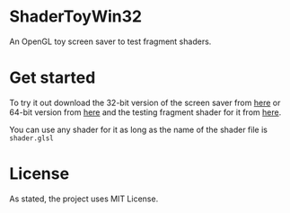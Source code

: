 # ShaderToyWin32

An OpenGL toy screen saver to test fragment shaders.


# Get started
To try it out download the 32-bit version of the screen saver from [here](https://github.com/makuke1234/ShaderToyWin32/raw/main/ShaderScreenSaver_gl.scr) or 64-bit version from [here](https://github.com/makuke1234/ShaderToyWin32/raw/main/ShaderScreenSaver_gl64.scr) and the testing fragment shader for it from [here](https://raw.githubusercontent.com/makuke1234/ShaderToyWin32/main/shader.glsl).

You can use any shader for it as long as the name of the shader file is `shader.glsl`


# License

As stated, the project uses MIT License.
